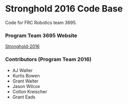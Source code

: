 # Stronghold 2016 Code Base
Code for FRC Robotics team 3695.

### Program Team 3695 Website
[Stronghold-2016](http://redinquisitive.github.io/Stronghold-2016/)

### Contributors (Program Team 2016)
- AJ Walter
- Kurtis Bowen
- Grant Walter
- Jason Wilcox
- Colton Kreischer
- Grant Eads
